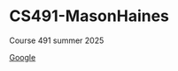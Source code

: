 # CS491-MasonHaines
Course 491 summer 2025 

[Google](https://masonhaines.github.io/CS491-MasonHaines/)

